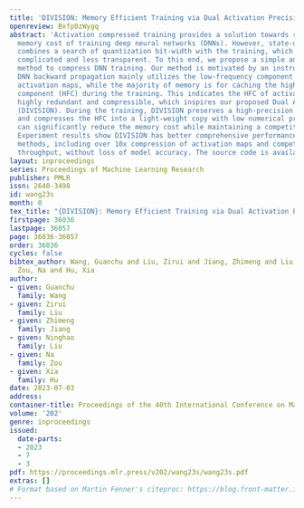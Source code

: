 ```yaml
---
title: 'DIVISION: Memory Efficient Training via Dual Activation Precision'
openreview: Bxfp0zWygq
abstract: 'Activation compressed training provides a solution towards reducing the
  memory cost of training deep neural networks (DNNs). However, state-of-the-art work
  combines a search of quantization bit-width with the training, which makes the procedure
  complicated and less transparent. To this end, we propose a simple and effective
  method to compress DNN training. Our method is motivated by an instructive observation:
  DNN backward propagation mainly utilizes the low-frequency component (LFC) of the
  activation maps, while the majority of memory is for caching the high-frequency
  component (HFC) during the training. This indicates the HFC of activation maps is
  highly redundant and compressible, which inspires our proposed Dual Activation Precision
  (DIVISION). During the training, DIVISION preserves a high-precision copy of LFC
  and compresses the HFC into a light-weight copy with low numerical precision. This
  can significantly reduce the memory cost while maintaining a competitive model accuracy.
  Experiment results show DIVISION has better comprehensive performance than state-of-the-art
  methods, including over 10x compression of activation maps and competitive training
  throughput, without loss of model accuracy. The source code is available at https://github.com/guanchuwang/division.'
layout: inproceedings
series: Proceedings of Machine Learning Research
publisher: PMLR
issn: 2640-3498
id: wang23s
month: 0
tex_title: "{DIVISION}: Memory Efficient Training via Dual Activation Precision"
firstpage: 36036
lastpage: 36057
page: 36036-36057
order: 36036
cycles: false
bibtex_author: Wang, Guanchu and Liu, Zirui and Jiang, Zhimeng and Liu, Ninghao and
  Zou, Na and Hu, Xia
author:
- given: Guanchu
  family: Wang
- given: Zirui
  family: Liu
- given: Zhimeng
  family: Jiang
- given: Ninghao
  family: Liu
- given: Na
  family: Zou
- given: Xia
  family: Hu
date: 2023-07-03
address: 
container-title: Proceedings of the 40th International Conference on Machine Learning
volume: '202'
genre: inproceedings
issued:
  date-parts:
  - 2023
  - 7
  - 3
pdf: https://proceedings.mlr.press/v202/wang23s/wang23s.pdf
extras: []
# Format based on Martin Fenner's citeproc: https://blog.front-matter.io/posts/citeproc-yaml-for-bibliographies/
---
```

